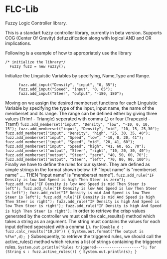 # FLC-Lib
Fuzzy Logic Controller library.

This is a standart fuzzy controller library, currently in beta version. Supports COG (Center Of Gravity) defuzzification along with logical AND and OR implications.

Following is a example of how to appropriately use the library
  ```
  /* initialize the library*/
	Fuzzy fuzz = new Fuzzy();
  ```
  Initialize the Linguistic Variables by specifying, Name,Type and Range.
  ```
		fuzz.add_input("Density", "input", "0, 35");
		fuzz.add_input("Speed", "input", "0, 65");
		fuzz.add_input("Steer", "output", "-180, 180");
  ```
  Moving on we assign the desired memberset functions for each Linguistic Variable by specifying the type of the
  input, input name, the name of the memberset and its range.
  The range can be defined either by giving three values (Trimf - Triangle) seperated with comma (,) or four 
  (Trapezoid - Tramf)
  	```
		fuzz.add_memberset("input", "Density", "low", "-10, 0, 10, 15");
		fuzz.add_memberset("input", "Density", "mid", "10, 15, 25,30");
		fuzz.add_memberset("input", "Density", "high", "25, 30, 35, 40");
		fuzz.add_memberset("input", "Speed", "low", "-10, 0, 20, 41");
		fuzz.add_memberset("input", "Speed", "mid", "20, 41, 60");
		fuzz.add_memberset("input", "Speed", "high", "41, 60, 65, 70");
		fuzz.add_memberset("output", "Steer", "right", "10, 20, 30, 40");
		fuzz.add_memberset("output", "Steer", "zero", "40, 50, 60, 70");
		fuzz.add_memberset("output", "Steer", "left", "70, 80, 90, 100");
	 ```
	Finally we have to define the rules for our system. They are defined as simple strings in the format shown
	below.
	(IF "Input name" is "memberset name" <and>.... THEN "input name" is "memberset name").
	```
		fuzz.add_rule("IF Density is low And Speed is high Then Steer is zero");
		fuzz.add_rule("IF Density is low And Speed is mid Then Steer is left");
		fuzz.add_rule("IF Density is low And Speed is low Then Steer is left");
		fuzz.add_rule("IF Density is mid And Speed is low Then Steer is left");
		fuzz.add_rule("IF Density is mid And Speed is high Then Steer is right");
		fuzz.add_rule("IF Density is high And Speed is low Then Steer is right");
		fuzz.add_rule("IF Density is high And Speed is high Then Steer is right");
  	```
        In order to retrieve the crisp values generated by the controller we must call the calc_results() method
        which takes   a string as an argument. The string must contains the values for each input defined
        seperated with a comma (,).
	```
		for(Double d : fuzz.calc_results("10,20"))
		{
			System.out.format("The output is %f%n",d);
		}
	```
	Subsequently, to retrieve the triggered rules, we should call the active_rules() method which returns a list
	of strings containing the triggered rules.
	```
		System.out.println("Rules triggered--------------------");
		for (String s : fuzz.active_rules())
		{
			System.out.println(s);
		}
  	```
